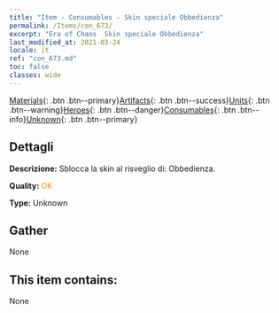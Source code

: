 ```yaml
---
title: "Item - Consumables - Skin speciale Obbedienza"
permalink: /Items/con_673/
excerpt: "Era of Chaos  Skin speciale Obbedienza"
last_modified_at: 2021-03-24
locale: it
ref: "con_673.md"
toc: false
classes: wide
---
```

 [Materials](/it/Items/){: .btn .btn--primary}[Artifacts](/it/Items/Artifacts/){: .btn .btn--success}[Units](/it/Items/Units/){: .btn .btn--warning}[Heroes](/it/Items/Heroes/){: .btn .btn--danger}[Consumables](/it/Items/Consumables/){: .btn .btn--info}[Unknown](/it/Items/Unknown/){: .btn .btn--primary}

## Dettagli
 **Descrizione:** Sblocca la skin al risveglio di: Obbedienza.

 **Quality:** <span style="color: #FF8C00">OK</span>

 **Type:** Unknown

## Gather

  None

## This item contains:

  None

